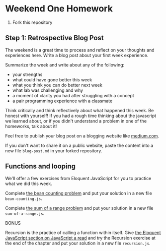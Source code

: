 # Weekend One Homework

1. Fork this repository

## Step 1: Retrospective Blog Post

The weekend is a great time to process and reflect on your thoughts and experiences here. Write a blog post about your first week experience. 

Summarize the week and write about any of the following:
 - your strengths
 - what could have gone better this week
 - what you think you can do better next week
 - what lab was challenging and why
 - a moment of clarity you had after struggling with a concept
 - a pair programming experience with a classmate

Think critically and think reflectively about what happened this week. Be honest with yourself! If you had a rough time thinking about the javascript we learned about, or if you didn't understand a problem in one of the homeworks, talk about it!

Feel free to publish your blog post on a blogging website like [medium.com](https://medium.com). 

If you don't want to share it on a public website, paste the content into a new file `blog-post.md` in your forked repository.

## Functions and looping

We'll offer a few exercises from Eloquent JavaScript for you to practice what we did this week.

Complete [the bean counting problem](http://eloquentjavascript.net/03_functions.html#h_3rsiDgC2do) and put your solution in a new file `bean-counting.js`.

Complete [the sum of a range problem](http://eloquentjavascript.net/04_data.html#h_8ZspxiCEC/) and put your solution in a new file `sum-of-a-range.js`.

BONUS

Recursion is the practice of calling a function within itself. Give [the Eloquent JavaScript section on JavaScript a read](http://eloquentjavascript.net/03_functions.html#h_jxl1p970Fy) and try the Recursion exercise at the end of the chapter and put your solution in a new file `recursion.js`.
